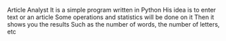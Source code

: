 Article Analyst
It is a simple program written in Python 
His idea is to enter text or an article
Some operations and statistics will be done on it 
Then it shows you the results 
Such as the number of words, the number of letters, etc
